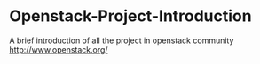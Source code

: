 Openstack-Project-Introduction
==============================

A brief introduction of all the project in openstack community http://www.openstack.org/
